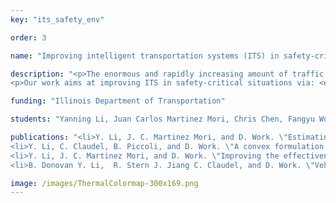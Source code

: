 ```yaml
---
key: "its_safety_env"

order: 3

name: "Improving intelligent transportation systems (ITS) in safety-critical environments"

description: "<p>The enormous and rapidly increasing amount of traffic data opens tremendous opportunities for the development of intelligent transportation systems. However, real time traffic estimation and optimal traffic management in safety critical environments are still open problems. One example occurs in rural work zones, where existing sensor coverage is sparse.</p>
<p>Our work aims at improving ITS in safety-critical situations via: <em>i)</em> the development of a low-cost and low-power wireless sensor network for traffic monitoring in work zones; <em>ii)</em> the development of mathematical traffic models on networks for amenable for optimal traffic management. In this work, a low-cost and low-power wireless traffic sensor platform is built using the passive infrared camera and machine learning algorithms to detect vehicles and estimate the traffic speed. Concurrently, we are developing a theoretical framework traffic estimation and optimal traffic management for networks of conservation laws. The developed sensor network, a variety of traffic estimation algorithms (including ensemble Kalman filter and Particle filter), and the optimal traffic management (using convex programs) are simulated and validated in micro-simulation environment.</p>"

funding: "Illinois Department of Transportation"

students: "Yanning Li, Juan Carlos Martinez Mori, Chris Chen, Fangyu Wu"

publications: "<li>Y. Li, J. C. Martinez Mori, and D. Work. \"Estimating traffic conditions from smart work zone systems.\" <em>submitted to the Journal of Intelligent Transportation Systems, </em>2016. <strong>Download:</strong> <a href='https://www.dropbox.com/s/0p4s5amhcjjou5h/LiMoriWork2016.pdf?dl=0'>preprint</a>.</li>
<li>Y. Li, C. Claudel, B. Piccoli, and D. Work. \"A convex formulation of traffic dynamics on transportation networks.\" <em>submitted to SIAM Journal on Applied Mathematics,</em> 2016. <strong>Download: </strong><a href='https://www.dropbox.com/s/6bid1dgqgzrpamv/LiClaudelPiccoliWork2016.pdf?dl=0'>preprint</a>.</li>
<li>Y. Li, J. C. Martinez Mori, and D. Work. \"Improving the effectiveness of smart work zone technologies, <em>Illinois Department of Transportation Technical Report</em>,\" <em>submitted for review July 2016. </em></li>
<li>B. Donovan Y. Li,  R. Stern J. Jiang C. Claudel, and D. Work. \"Vehicle detection and speed estimation with PIR sensors.\" <em>International Conference on Information Processing in Sensor Networks, peer reviewed poster session,</em> April 2015. <strong>Download:</strong> <a href='https://www.dropbox.com/s/i8dhtzy3iiessm4/IPSN2015.pdf?dl=0'>preprint</a></li>"

image: /images/ThermalColormap-300x169.png
---
```

